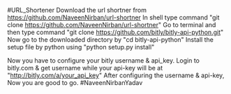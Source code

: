 #URL_Shortener
Download the url shortner from https://github.com/NaveenNirban/url-shortner
In shell type command "git clone https://github.com/NaveenNirban/url-shortner"
Go to terminal and then type command "git clone https://github.com/bitly/bitly-api-python.git"
Now go to the downloaded directory by "cd bitly-api-python"
Install the setup file by python using "python setup.py install"

Now you have to configure your bitly username & api_key.
Login to bitly.com & get username while your api-key will be at "http://bitly.com/a/your_api_key"
After configuring the username & api-key, Now you are good to go.
#NaveenNirbanYadav
